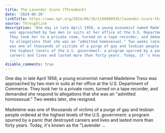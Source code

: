```yaml
---
title: The Lavender Scare (Throwback)
date: '2024-06-20'
linkTitle: https://www.npr.org/2024/06/20/1198908935/lavender-scare-throwback
source: Throughline
description: 'One day in late April 1958, a young economist named Madeleine Tress
  was approached by two men in suits at her office at the U.S. Department of Commerce.
  They took her to a private room, turned on a tape recorder, and demanded she respond
  to allegations that she was an "admitted homosexual." Two weeks later, she resigned.<br/><br/>Madeleine
  was one of thousands of victims of a purge of gay and lesbian people ordered at
  the highest levels of the U.S. government: a program spurred by a panic that destroyed
  careers and lives and lasted more than forty years. Today, it''s known as the "Lavender
  ...'
disable_comments: true
---
```

One day in late April 1958, a young economist named Madeleine Tress was approached by two men in suits at her office at the U.S. Department of Commerce. They took her to a private room, turned on a tape recorder, and demanded she respond to allegations that she was an "admitted homosexual." Two weeks later, she resigned.<br/><br/>Madeleine was one of thousands of victims of a purge of gay and lesbian people ordered at the highest levels of the U.S. government: a program spurred by a panic that destroyed careers and lives and lasted more than forty years. Today, it's known as the "Lavender ...